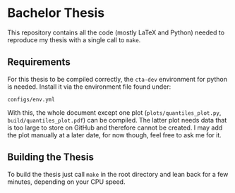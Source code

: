 # Bachelor Thesis
This repository contains all the code (mostly LaTeX and Python) needed to reproduce my thesis with a single call to `make`.

## Requirements
For this thesis to be compiled correctly, the `cta-dev` environment for python is needed. Install it via the environment file found under:
```
configs/env.yml
```
With this, the whole document except one plot (`plots/quantiles_plot.py`, `build/quantiles_plot.pdf`) can be compiled. The latter plot needs data that is too large to store on GitHub and therefore cannot be created. I may add the plot manually at a later date, for now though, feel free to ask me for it.

## Building the Thesis
To build the thesis just call `make` in the root directory and lean back for a few minutes, depending on your CPU speed.
